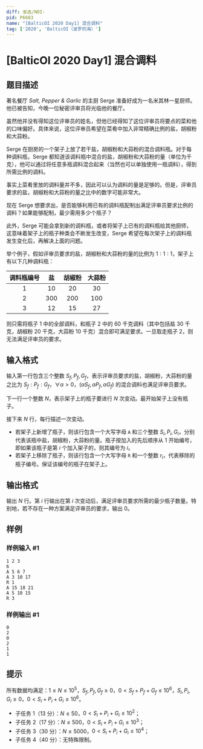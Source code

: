 ```yaml
---
diff: 省选/NOI-
pid: P6683
name: "[BalticOI 2020 Day1] 混合调料"
tag: ['2020', 'BalticOI（波罗的海）']
---
```

# [BalticOI 2020 Day1] 混合调料
## 题目描述

著名餐厅 *Salt, Pepper & Garlic* 的主厨 Serge 准备好成为一名米其林一星厨师。他已被告知，今晚一位秘密评审员将光临他的餐厅。

虽然他并没有得知这位评审员的姓名，但他已经得知了这位评审员将要点的菜和他的口味偏好。具体来说，这位评审员希望在菜肴中加入非常精确比例的盐，胡椒粉和大蒜粉。

Serge 在厨房的一个架子上放了若干盐，胡椒粉和大蒜粉的混合调料瓶。对于每种调料瓶，Serge 都知道该调料瓶中混合的盐，胡椒粉和大蒜粉的量（单位为千克），他可以通过将任意多瓶调料混合起来（当然也可以单独使用一瓶调料），得到所需比例的调料。

事实上菜肴里放的调料量并不多，因此可以认为调料的量是足够的。但是，评审员要求的盐，胡椒粉和大蒜粉的量之比中的数字可能非常大。

现在 Serge 想要求出，是否能够利用已有的调料瓶配制出满足评审员要求比例的调料？如果能够配制，最少需用多少个瓶子？

此外，Serge 可能会拿到新的调料瓶，或者将架子上已有的调料瓶给其他厨师，这意味着架子上的瓶子种类会不断发生改变，Serge 希望在每次架子上的调料瓶发生变化后，再解决上面的问题。

举个例子，假如评审员要求的盐，胡椒粉和大蒜粉的量的比例为 $1:1:1$，架子上有以下几种调料瓶：

| 调料瓶编号 |  盐  | 胡椒粉 | 大蒜粉 |
| :--------: | :--: | :----: | :----: |
|     1      |  10  |   20   |   30   |
|     2      | 300  |  200   |  100   |
|     3      |  12  |   15   |   27   |

则只需将瓶子 $1$ 中的全部调料，和瓶子 $2$ 中的 $60$ 千克调料（其中包括盐 $30$ 千克，胡椒粉 $20$ 千克，大蒜粉 $10$ 千克）混合即可满足要求。一旦取走瓶子 $2$，则无法满足评审员的要求。
## 输入格式

输入第一行包含三个整数 $S_f,P_f,G_f$，表示评审员要求的盐，胡椒粉，大蒜粉的量之比为 $S_f:P_f:G_f$，$\forall \alpha \gt 0$，$(\alpha S_f,\alpha P_f, \alpha G_f)$ 的混合调料也满足评审员要求。

下一行一个整数 $N$，表示架子上的瓶子要进行 $N$ 次变动。最开始架子上没有瓶子。

接下来 $N$ 行，每行描述一次变动。

- 若架子上新增了瓶子，则该行包含一个大写字母 `A` 和三个整数 $S_i,P_i,G_i$，分别代表该瓶中盐，胡椒粉，大蒜粉的量。瓶子按加入的先后顺序从 $1$ 开始编号，即如果该瓶子是第 $i$ 个加入架子的，则其编号为 $i$。
- 若架子上移除了瓶子，则该行包含一个大写字母 `R` 和一个整数 $r_i$，代表移除的瓶子编号。保证该编号的瓶子在架子上。
## 输出格式

输出 $N$ 行。第 $i$ 行输出在第 $i$ 次变动后，满足评审员要求所需的最少瓶子数量。特别地，若不存在一种方案满足评审员的要求，输出 $0$。
## 样例

### 样例输入 #1
```
1 2 3
6
A 5 6 7
A 3 10 17
R 1
A 15 18 21
A 5 10 15
R 3

```
### 样例输出 #1
```
0
2
0
2
1
1

```
## 提示

所有数据均满足：$1 \leq N \leq 10^5$，$S_f,P_f,G_f \geq 0$，$0 \lt S_f+P_f+G_f \leq 10^6$，$S_i,P_i,G_i \geq 0$，$0 \lt S_i+P_i+G_i \leq 10^6$。

- 子任务 1（13 分）：$N \leq 50$，$0 \lt S_i+P_i+G_i \leq 10^2$；
- 子任务 2（17 分）：$N \leq 500$，$0 \lt S_i+P_i+G_i \leq 10^3$；
- 子任务 3（30 分）：$N \leq 5000$，$0 \lt S_i+P_i+G_i \leq 10^4$；
- 子任务 4（40 分）：无特殊限制。
